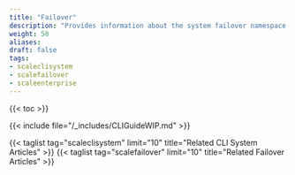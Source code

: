 ```yaml
---
title: "Failover"
description: "Provides information about the system failover namespace in the TrueNAS CLI. Includes command syntax and common commands."
weight: 50
aliases:
draft: false
tags:
- scaleclisystem
- scalefailover
- scaleenterprise
---
```


{{< toc >}}

{{< include file="/_includes/CLIGuideWIP.md" >}}

{{< taglist tag="scaleclisystem" limit="10" title="Related CLI System Articles" >}}
{{< taglist tag="scalefailover" limit="10" title="Related Failover Articles" >}}